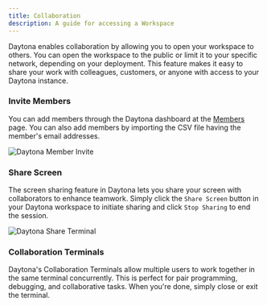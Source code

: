 ```yaml
---
title: Collaboration
description: A guide for accessing a Workspace
---
```


Daytona enables collaboration by allowing you to open your workspace to others. You can open the workspace to the public or limit it to your specific network, depending on your deployment. This feature makes it easy to share your work with colleagues, customers, or anyone with access to your Daytona instance.

### Invite Members

You can add members through the Daytona dashboard at the [Members](https://daytona.work/team/members) page. You can also add members by importing the CSV file having the member's email addresses.

![Daytona Member Invite](/member.png)

### Share Screen

The screen sharing feature in Daytona lets you share your screen with collaborators to enhance teamwork. Simply click the `Share Screen` button in your Daytona workspace to initiate sharing and click `Stop Sharing` to end the session.

![Daytona Share Terminal](/share.png)


### Collaboration Terminals

Daytona's Collaboration Terminals allow multiple users to work together in the same terminal concurrently. This is perfect for pair programming, debugging, and collaborative tasks. When you're done, simply close or exit the terminal.